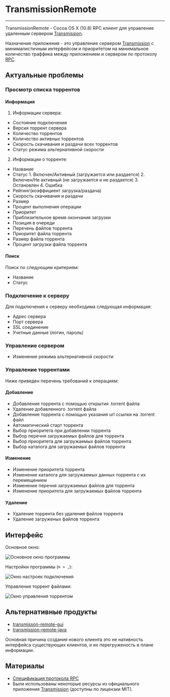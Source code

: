 # TransmissionRemote

---

TransmissionRemote - Cocoa OS X (10.8) RPC клиент для управление удаленным сервером [Transmission][transmission].

Назначение приложения - это управление сервером [Transmission][transmission] с минималистичным интерфейсом и приоритетом на минимальное количество траффика между приложением и сервером по протоколу [RPC][rpcwiki].

## Актуальные проблемы
### Просмотр списка торрентов
#### Информация

1. Информации сервера:

 * Состояние подключения
 * Версия торрент сервера
 * Количество торрентов
 * Количество активных торрентов
 * Скорость скачивания и раздачи всех торрентов
 * Статус режима альтернативной скорости

2. Информации о торренте:

 * Название
 * Статус
		 1. Включен/Активный (загружается или раздается)
		 2. Включен/Не активный (не загружается и не раздается)
		 3. Остановлен
		 4. Ошибка
 * Рейтинг(коэффициент загрузка/раздача)
 * Скорость скачивания и раздачи
 * Размер
 * Процент выполнения операции
 * Приоритет
 * Приблизительное время окончания загрузки
 * Позиция в очереди
 * Перечень файлов торрента
 * Приоритет файла торрента
 * Размер файла торрента
 * Процент загрузки файла торрента

#### Поиск

Поиск по следующим критериям:

* Название
* Статус

### Подключение к серверу

Для подключения к серверу необходима следующая информация:

* Адрес сервера
* Порт сервера
* SSL соединение
* Учетные данные (логин, пароль)

### Управление сервером

* Изменение режима альтернативной скорости

### Управление торрентами

Ниже приведен перечень требований к операциям:

#### Добавление

* Добавление торрента с помощью открытия .torrent файла
 * Удаление добавленного .torrent файла
* Добавление торрента с помощью указания url ссылки на .torrent файл
* Автоматический старт торрента
* Выбор приоритета при добавлении торрента
* Выбор перечня загружаемых файлов для торрента
* Выбор приоритета для загружаемых файлов торрента
* Выбор каталога для загружаемых файлов торрента

#### Изменение

* Изменение приоритета торрента
* Изменение каталога для загружаемых данных торрента с их перемещением
* Изменение перечня загружаемых файлов для торрента
* Изменение приоритета для загружаемых файлов торрента

#### Удаление

* Удаление торрента без удаления файлов торрента
* Удаление загруженых файлов торрента


## Интерфейс

Основное окно:

![Основное окно программы][mainwindow]

Настройки программы (`⌘ + ,`):

![Окно настроек подключения][preferences]

Управление торрент файлами:

![Окно управления торрентом][torrentwindow]

## Альтернативные продукты

* [transmisson-remote-gui](http://code.google.com/p/transmisson-remote-gui)
* [transmission-remote-java](http://sourceforge.net/projects/transmission-rj)

Основная причина создания нового клиента это не нативность интерфейса существующих клиентов, и их перегруженость в плане информации.

## Материалы

* [Спецификация протокола RPC][rpcspec]
* Были использованы некоторые ресурсы из официального приложения [Transmission][transmission] (доступны по лицензии MIT).

[transmission]: http://transmissionbt.com
[rpcwiki]: http://ru.wikipedia.org/wiki/Remote_Procedure_Call
[mainwindow]: https://raw.github.com/TurchenkoAlex/TransmissionRemote/master/screenshots/main-window.png
[torrentwindow]: https://raw.github.com/TurchenkoAlex/TransmissionRemote/master/screenshots/torrent-window.png
[preferences]: https://raw.github.com/TurchenkoAlex/TransmissionRemote/master/screenshots/preferences.png
[rpcspec]: https://raw.github.com/TurchenkoAlex/TransmissionRemote/master/rpc-spec.txt
